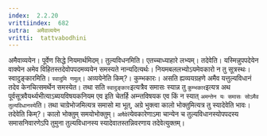 ```yaml
---
index:  2.2.20
vrittiindex:  682
sutra:  अमैवाव्ययेन
vritti:  tattvabodhini 
---
```


अमैवाव्ययेन। पूर्वेण सिद्धे नियमार्थमिदम्। तुल्यविधनमिति। एतच्चाध्याहारे लभ्यम्। तदेवेति। यस्मिन्नुपपदेयेन वाक्येन अमेव विहितस्तदेवोपपदमव्ययेन समस्यते नान्यदित्यर्थः। नियमबललभ्योऽयमेवकारो न तु सूत्रस्थः। स्वादुङ्कारमिति। `स्वादुमि णमुल्`। अव्ययेनेति किम्?। कुम्भकारः। असति ह्यव्ययग्रहणे अमैव यत्तुल्यविधानं तदेव केनचित्समर्थेन समस्येत। तथा सति `स्वादुङ्कारः`इत्यत्रैव समासः स्यान्न तु `कुम्भकार`इत्यत्र अथ पूर्वसूत्रवैयर्थ्यभीत्याऽब्ययविषयकनियम एव इति चेतर्हि अम्न्तविषयक एव किं न स्यात् `अमन्तेन यः समासः सोऽमैव तुल्यविधानस्ये`ति। तथा चाग्रेभोजमित्यत्र समासो मा भूत्, अग्रे भुक्त्वा कालो भोक्तुमित्यत्र तु स्यादेवेति भावः। तदेवेति किम्?। कालो भोक्तुम् समयोभोक्तुम्। `अमैवे`त्येवकारेणाऽमा चान्येन च तुल्यविधानस्योपपदस्य समासनिवारणेऽपि तुमुना तुल्यविधानस्य स्यादेवातस्तन्निवरणाय तदेवेत्युक्तम्।

